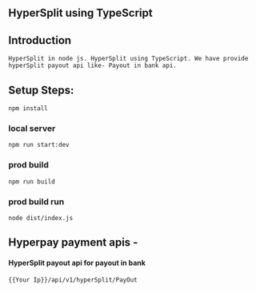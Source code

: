 ## HyperSplit using TypeScript

## Introduction
    HyperSplit in node js. HyperSplit using TypeScript. We have provide hyperSplit payout api like- Payout in bank api.

## Setup Steps:
`npm install`
### local server
`npm run start:dev`
### prod build
`npm run build`
### prod build run
`node dist/index.js`

## Hyperpay payment apis - 
  #### HyperSplit payout api for payout in bank
  `{{Your Ip}}/api/v1/hyperSplit/PayOut`
